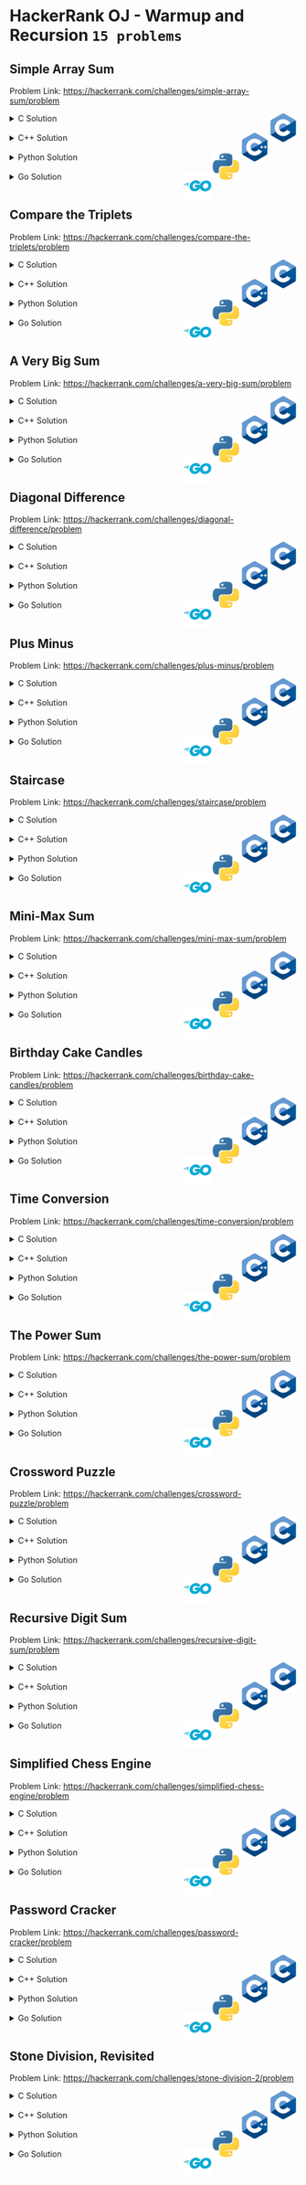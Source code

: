 # HackerRank OJ - Warmup and Recursion `15 problems`

## Simple Array Sum
Problem Link: https://hackerrank.com/challenges/simple-array-sum/problem

<picture><img align="right" width="50" src="https://github.com/cs-MohamedAyman/cs-MohamedAyman/blob/master/logos/c.png"></img></picture>
<details>
    <summary>C Solution</summary>

```c

```

</details>
<br>
<picture><img align="right" width="50" src="https://github.com/cs-MohamedAyman/cs-MohamedAyman/blob/master/logos/cpp.png"></img></picture>
<details>
    <summary>C++ Solution</summary>

```cpp
int simpleArraySum(vector<int> &arr) {
    return accumulate(arr.begin(), arr.end(), 0);
}
```

</details>
<br>
<picture><img align="right" width="50" src="https://github.com/cs-MohamedAyman/cs-MohamedAyman/blob/master/logos/python.png"></img></picture>
<details>
    <summary>Python Solution</summary>

```python
def simpleArraySum(arr):
    return sum(arr)
```

</details>
<br>
<picture><img align="right" width="50" src="https://github.com/cs-MohamedAyman/cs-MohamedAyman/blob/master/logos/golang.png"></img></picture>
<details>
    <summary>Go Solution</summary>

```go

```

</details>
<br>

## Compare the Triplets
Problem Link: https://hackerrank.com/challenges/compare-the-triplets/problem

<picture><img align="right" width="50" src="https://github.com/cs-MohamedAyman/cs-MohamedAyman/blob/master/logos/c.png"></img></picture>
<details>
    <summary>C Solution</summary>

```c

```

</details>
<br>
<picture><img align="right" width="50" src="https://github.com/cs-MohamedAyman/cs-MohamedAyman/blob/master/logos/cpp.png"></img></picture>
<details>
    <summary>C++ Solution</summary>

```cpp
vector<int> compareTriplets(vector<int> &a, vector<int> &b) {
    int sum1 = 0, sum2 = 0;
    for (int i=0; i<size(a); i++) {
        sum1 += int(a[i] > b[i]);
        sum2 += int(a[i] < b[i]);
    }
    return {sum1, sum2};
}
```

</details>
<br>
<picture><img align="right" width="50" src="https://github.com/cs-MohamedAyman/cs-MohamedAyman/blob/master/logos/python.png"></img></picture>
<details>
    <summary>Python Solution</summary>

```python
def compareTriplets(a, b):
    sum1, sum2 = 0, 0
    for i, j in zip(a, b):
        sum1 += int(i > j)
        sum2 += int(i < j)
    return [sum1, sum2]
```

</details>
<br>
<picture><img align="right" width="50" src="https://github.com/cs-MohamedAyman/cs-MohamedAyman/blob/master/logos/golang.png"></img></picture>
<details>
    <summary>Go Solution</summary>

```go

```

</details>
<br>

## A Very Big Sum
Problem Link: https://hackerrank.com/challenges/a-very-big-sum/problem

<picture><img align="right" width="50" src="https://github.com/cs-MohamedAyman/cs-MohamedAyman/blob/master/logos/c.png"></img></picture>
<details>
    <summary>C Solution</summary>

```c

```

</details>
<br>
<picture><img align="right" width="50" src="https://github.com/cs-MohamedAyman/cs-MohamedAyman/blob/master/logos/cpp.png"></img></picture>
<details>
    <summary>C++ Solution</summary>

```cpp
long aVeryBigSum(vector<long> arr) {
    return accumulate(arr.begin(), arr.end(), 0LL);
}
```

</details>
<br>
<picture><img align="right" width="50" src="https://github.com/cs-MohamedAyman/cs-MohamedAyman/blob/master/logos/python.png"></img></picture>
<details>
    <summary>Python Solution</summary>

```python
def aVeryBigSum(arr):
    return sum(arr)
```

</details>
<br>
<picture><img align="right" width="50" src="https://github.com/cs-MohamedAyman/cs-MohamedAyman/blob/master/logos/golang.png"></img></picture>
<details>
    <summary>Go Solution</summary>

```go

```

</details>
<br>

## Diagonal Difference
Problem Link: https://hackerrank.com/challenges/diagonal-difference/problem

<picture><img align="right" width="50" src="https://github.com/cs-MohamedAyman/cs-MohamedAyman/blob/master/logos/c.png"></img></picture>
<details>
    <summary>C Solution</summary>

```c

```

</details>
<br>
<picture><img align="right" width="50" src="https://github.com/cs-MohamedAyman/cs-MohamedAyman/blob/master/logos/cpp.png"></img></picture>
<details>
    <summary>C++ Solution</summary>

```cpp
int diagonalDifference(vector<vector<int>> arr) {
    int sum1 = 0, sum2 = 0;
    for (int i=0; i<size(arr); i++) {
        sum1 += arr[i][i];
        sum2 += arr[i][size(arr)-i-1];
    }
    return abs(sum1 - sum2);
}
```

</details>
<br>
<picture><img align="right" width="50" src="https://github.com/cs-MohamedAyman/cs-MohamedAyman/blob/master/logos/python.png"></img></picture>
<details>
    <summary>Python Solution</summary>

```python
def diagonalDifference(arr):
    sum1, sum2 = 0, 0
    for i in range(len(arr)):
        sum1 += arr[i][i]
        sum2 += arr[i][len(arr)-i-1]
    return abs(sum1 - sum2)
```

</details>
<br>
<picture><img align="right" width="50" src="https://github.com/cs-MohamedAyman/cs-MohamedAyman/blob/master/logos/golang.png"></img></picture>
<details>
    <summary>Go Solution</summary>

```go

```

</details>
<br>

## Plus Minus
Problem Link: https://hackerrank.com/challenges/plus-minus/problem

<picture><img align="right" width="50" src="https://github.com/cs-MohamedAyman/cs-MohamedAyman/blob/master/logos/c.png"></img></picture>
<details>
    <summary>C Solution</summary>

```c

```

</details>
<br>
<picture><img align="right" width="50" src="https://github.com/cs-MohamedAyman/cs-MohamedAyman/blob/master/logos/cpp.png"></img></picture>
<details>
    <summary>C++ Solution</summary>

```cpp
void plusMinus(vector<int> &arr) {
    double sum_pos = 0, sum_neg = 0, sum_zero = 0;
    for (int &i : arr) {
        sum_pos += int(i > 0);
        sum_neg += int(i < 0);
        sum_zero += int(i == 0);
    }
    sum_pos = sum_pos/size(arr);
    sum_neg = sum_neg/size(arr);
    sum_zero = sum_zero/size(arr);
    cout << sum_pos << '\n' << sum_neg << '\n' << sum_zero;
}
```

</details>
<br>
<picture><img align="right" width="50" src="https://github.com/cs-MohamedAyman/cs-MohamedAyman/blob/master/logos/python.png"></img></picture>
<details>
    <summary>Python Solution</summary>

```python
def plusMinus(arr):
    sum_pos, sum_neg, sum_zero = 0, 0, 0
    for i in arr:
        sum_pos += int(i > 0)
        sum_neg += int(i < 0)
        sum_zero += int(i == 0)
    sum_pos = sum_pos/len(arr)
    sum_neg = sum_neg/len(arr)
    sum_zero = sum_zero/len(arr)
    print(sum_pos, sum_neg, sum_zero, sep='\n')
```

</details>
<br>
<picture><img align="right" width="50" src="https://github.com/cs-MohamedAyman/cs-MohamedAyman/blob/master/logos/golang.png"></img></picture>
<details>
    <summary>Go Solution</summary>

```go

```

</details>
<br>

## Staircase
Problem Link: https://hackerrank.com/challenges/staircase/problem

<picture><img align="right" width="50" src="https://github.com/cs-MohamedAyman/cs-MohamedAyman/blob/master/logos/c.png"></img></picture>
<details>
    <summary>C Solution</summary>

```c

```

</details>
<br>
<picture><img align="right" width="50" src="https://github.com/cs-MohamedAyman/cs-MohamedAyman/blob/master/logos/cpp.png"></img></picture>
<details>
    <summary>C++ Solution</summary>

```cpp
void staircase(int n) {
    for (int i=0; i<n; i++)
        cout << string(n-i-1, ' ') + string(i+1, '#') << '\n';
}
```

</details>
<br>
<picture><img align="right" width="50" src="https://github.com/cs-MohamedAyman/cs-MohamedAyman/blob/master/logos/python.png"></img></picture>
<details>
    <summary>Python Solution</summary>

```python
def staircase(n):
    for i in range(n):
        print(' '*(n-i-1)+'#'*(i+1))
```

</details>
<br>
<picture><img align="right" width="50" src="https://github.com/cs-MohamedAyman/cs-MohamedAyman/blob/master/logos/golang.png"></img></picture>
<details>
    <summary>Go Solution</summary>

```go

```

</details>
<br>

## Mini-Max Sum
Problem Link: https://hackerrank.com/challenges/mini-max-sum/problem

<picture><img align="right" width="50" src="https://github.com/cs-MohamedAyman/cs-MohamedAyman/blob/master/logos/c.png"></img></picture>
<details>
    <summary>C Solution</summary>

```c

```

</details>
<br>
<picture><img align="right" width="50" src="https://github.com/cs-MohamedAyman/cs-MohamedAyman/blob/master/logos/cpp.png"></img></picture>
<details>
    <summary>C++ Solution</summary>

```cpp
void miniMaxSum(vector<int> &arr) {
    long sum = accumulate(arr.begin(), arr.end(), 0LL);
    vector<long> sum_arr(5, sum);
    for (int i=0; i<5; i++)
        sum_arr[i] -= arr[i];
    cout << *min_element(sum_arr.begin(), sum_arr.end()) << ' ';
    cout << *max_element(sum_arr.begin(), sum_arr.end()) << '\n';
}
```

</details>
<br>
<picture><img align="right" width="50" src="https://github.com/cs-MohamedAyman/cs-MohamedAyman/blob/master/logos/python.png"></img></picture>
<details>
    <summary>Python Solution</summary>

```python
def miniMaxSum(arr):
    sum_arr = [sum(arr)] * 5
    for i in range(5):
        sum_arr[i] -= arr[i]
    print(min(sum_arr), max(sum_arr))
```

</details>
<br>
<picture><img align="right" width="50" src="https://github.com/cs-MohamedAyman/cs-MohamedAyman/blob/master/logos/golang.png"></img></picture>
<details>
    <summary>Go Solution</summary>

```go

```

</details>
<br>

## Birthday Cake Candles
Problem Link: https://hackerrank.com/challenges/birthday-cake-candles/problem

<picture><img align="right" width="50" src="https://github.com/cs-MohamedAyman/cs-MohamedAyman/blob/master/logos/c.png"></img></picture>
<details>
    <summary>C Solution</summary>

```c

```

</details>
<br>
<picture><img align="right" width="50" src="https://github.com/cs-MohamedAyman/cs-MohamedAyman/blob/master/logos/cpp.png"></img></picture>
<details>
    <summary>C++ Solution</summary>

```cpp
int birthdayCakeCandles(vector<int> &candles) {
    auto it_b = candles.begin();
    auto it_e = candles.end();
    return count(it_b, it_e, *max_element(it_b, it_e));
}
```

</details>
<br>
<picture><img align="right" width="50" src="https://github.com/cs-MohamedAyman/cs-MohamedAyman/blob/master/logos/python.png"></img></picture>
<details>
    <summary>Python Solution</summary>

```python
def birthdayCakeCandles(candles):
    return candles.count(max(candles))
```

</details>
<br>
<picture><img align="right" width="50" src="https://github.com/cs-MohamedAyman/cs-MohamedAyman/blob/master/logos/golang.png"></img></picture>
<details>
    <summary>Go Solution</summary>

```go

```

</details>
<br>

## Time Conversion
Problem Link: https://hackerrank.com/challenges/time-conversion/problem

<picture><img align="right" width="50" src="https://github.com/cs-MohamedAyman/cs-MohamedAyman/blob/master/logos/c.png"></img></picture>
<details>
    <summary>C Solution</summary>

```c

```

</details>
<br>
<picture><img align="right" width="50" src="https://github.com/cs-MohamedAyman/cs-MohamedAyman/blob/master/logos/cpp.png"></img></picture>
<details>
    <summary>C++ Solution</summary>

```cpp
string timeConversion(string s) {
    if (s.substr(size(s)-2, 2) == "AM" and s.substr(0, 2) == "12")
        s = "00" + s.substr(2, size(s)-2);
    if (s.substr(size(s)-2, 2) == "PM" and s.substr(0, 2) != "12")
        s = to_string(stoi(s.substr(0, 2))+12) + s.substr(2, size(s)-2);
    return  s.substr(0, size(s)-2);
}
```

</details>
<br>
<picture><img align="right" width="50" src="https://github.com/cs-MohamedAyman/cs-MohamedAyman/blob/master/logos/python.png"></img></picture>
<details>
    <summary>Python Solution</summary>

```python
def timeConversion(s):
    if s[-2:] == 'AM' and s[:2] == '12':
        s = '00' + s[2:]
    if s[-2:] == 'PM' and s[:2] != '12':
        s = str(int(s[:2])+12) + s[2:]
    return s[:-2]
```

</details>
<br>
<picture><img align="right" width="50" src="https://github.com/cs-MohamedAyman/cs-MohamedAyman/blob/master/logos/golang.png"></img></picture>
<details>
    <summary>Go Solution</summary>

```go

```

</details>
<br>

## The Power Sum
Problem Link: https://hackerrank.com/challenges/the-power-sum/problem

<picture><img align="right" width="50" src="https://github.com/cs-MohamedAyman/cs-MohamedAyman/blob/master/logos/c.png"></img></picture>
<details>
    <summary>C Solution</summary>

```c

```

</details>
<br>
<picture><img align="right" width="50" src="https://github.com/cs-MohamedAyman/cs-MohamedAyman/blob/master/logos/cpp.png"></img></picture>
<details>
    <summary>C++ Solution</summary>

```cpp
int calc_way(int n, int k, int j) {
    if (n == 0)
        return 1;
    if (n < 0)
        return 0;
    int res = 0, i = j;
    while (pow(i, k) <= n) {
        res += calc_way(n - pow(i, k), k, i+1);
        i ++;
    }
    return res;
}
int powerSum(int X, int N) {
    return calc_way(X, N, 1);
}
```

</details>
<br>
<picture><img align="right" width="50" src="https://github.com/cs-MohamedAyman/cs-MohamedAyman/blob/master/logos/python.png"></img></picture>
<details>
    <summary>Python Solution</summary>

```python
def powerSum(X, N):
    def calc_way(n, k, j):
        if n == 0:
            return 1
        if n < 0:
            return 0
        res, i = 0, j
        while i ** k <= n:
            res += calc_way(n - i ** k, k, i+1)
            i += 1
        return res

    return calc_way(X, N, 1)
```

</details>
<br>
<picture><img align="right" width="50" src="https://github.com/cs-MohamedAyman/cs-MohamedAyman/blob/master/logos/golang.png"></img></picture>
<details>
    <summary>Go Solution</summary>

```go

```

</details>
<br>

## Crossword Puzzle
Problem Link: https://hackerrank.com/challenges/crossword-puzzle/problem

<picture><img align="right" width="50" src="https://github.com/cs-MohamedAyman/cs-MohamedAyman/blob/master/logos/c.png"></img></picture>
<details>
    <summary>C Solution</summary>

```c

```

</details>
<br>
<picture><img align="right" width="50" src="https://github.com/cs-MohamedAyman/cs-MohamedAyman/blob/master/logos/cpp.png"></img></picture>
<details>
    <summary>C++ Solution</summary>

```cpp
struct Space {
    pair<int, int> start;
    int length;
    bool direction, taken;
    Space(pair<int, int> start, int length, bool direction, bool taken) {
        this->start = start;
        this->length = length;
        this->direction = direction;
        this->taken = taken;
    }
};
pair<int, int> next_space(int row, int col, bool direction) {
    return {row + int(direction), col + int(not direction)};
}
string add_word(vector<string> &grid, Space space, string word) {
    string new_grid;
    pair<int, int> point = space.start;
    int row = point.first, col = point.second;
    for (char &c : word) {
        new_grid += grid[row][col];
        grid[row][col] = c;
        point = next_space(row, col, space.direction);
        row = point.first, col = point.second;
    }
    return new_grid;
}
bool can_add_word(vector<string> grid, Space space, string word) {
    if (space.taken or size(word) != space.length)
        return false;
    pair<int, int> point = space.start;
    int row = point.first, col = point.second;
    for (char &c : word) {
        if (not (grid[row][col] == '-' or grid[row][col] == c))
            return false;
        point = next_space(row, col, space.direction);
        row = point.first, col = point.second;
    }
    return true;
}
bool find_solution(vector<string> &grid, vector<Space> spaces, set<string> words) {
    if (size(words) == 0)
        return true;
    for (string word : words) {
        for (Space &space : spaces) {
            if (can_add_word(grid, space, word)) {
                string before = add_word(grid, space, word);
                space.taken = true;
                set<string> new_words = words;
                new_words.erase(*new_words.find(word));
                if (find_solution(grid, spaces, new_words))
                    return true;
                add_word(grid, space, before);
                space.taken = false;
            }
        }
    }
    return false;
}
vector<pair<int, int>> where_spaces(string line) {
    vector<pair<int, int>> spaces;
    int i = 0;
    while (i < size(line)) {
        int j = i;
        while (j < size(line) and line[j] == '-')
            j ++;
        if (j - i > 0)
            spaces.push_back({i, j - i});
        i = j + 1;
    }
    return spaces;
}
vector<Space> count_spaces(vector<string> lines, bool direction) {
    vector<Space> spaces;
    pair<int, int> start;
    for (int i=0; i<10; i++) {
        for (auto &[index, length] : where_spaces(lines[i])) {
            direction? start = {index, i} : start = {i, index};
            spaces.push_back(Space(start, length, direction, false));
        }
    }
    return spaces;
}
set<string> split(string s, char sep) {
    int i = 0;
    string temp = "";
    set<string> res;
    while (i < size(s)) {
        if (s[i] != sep)
            temp += s[i];
        else {
            res.insert(temp);
            temp.clear();
        }
        i++;
    }
    res.insert(temp);
    return res;
}
vector<string> grid_as_rows(vector<string> &crossword) {
    vector<string> rows(10);
    for (int i=0; i<10; i++) {
        string temp = "";
        for (int j=0; j<10; j++)
            temp += crossword[i][j];
        rows[i] = temp;
    }
    return rows;
}
vector<string> grid_as_cols(vector<string> &crossword) {
    vector<string> cols(10);
    for (int i=0; i<10; i++) {
        string temp = "";
        for (int j=0; j<10; j++)
            temp += crossword[j][i];
        cols[i] = temp;
    }
    return cols;
}
vector<string> crosswordPuzzle(vector<string> crossword, string words) {
    vector<string> rows = grid_as_rows(crossword);
    vector<string> cols = grid_as_cols(crossword);
    vector<Space> row_spaces = count_spaces(rows, false);
    vector<Space> col_spaces = count_spaces(cols, true);
    crossword = rows;
    set<string> words_sep = split(words, ';');
    vector<Space> all_spaces = row_spaces;
    all_spaces.insert(all_spaces.end(), col_spaces.begin(), col_spaces.end());
    find_solution(crossword, all_spaces, words_sep);
    return crossword;
}
```

</details>
<br>
<picture><img align="right" width="50" src="https://github.com/cs-MohamedAyman/cs-MohamedAyman/blob/master/logos/python.png"></img></picture>
<details>
    <summary>Python Solution</summary>

```python
class Space:
    def __init__(self, start, length, direction, taken):
        self.start = start
        self.length = length
        self.direction = direction
        self.taken = taken

def next_space(row, col, direction):
    return row + int(direction), col + int(not direction)

def add_word(grid, space, word):
    new_grid = []
    row, col = space.start
    for c in word:
        new_grid.append(grid[row][col])
        grid[row][col] = c
        row, col = next_space(row, col, space.direction)
    return new_grid

def can_add_word(grid, space, word):
    if space.taken or len(word) != space.length:
        return False
    row, col = space.start
    for c in word:
        if not (grid[row][col] == '-' or grid[row][col] == c):
            return False
        row, col = next_space(row, col, space.direction)
    return True

def find_solution(grid, spaces, words):
    if len(words) == 0:
        return True
    for word in words:
        for space in spaces:
            if can_add_word(grid, space, word):
                before = add_word(grid, space, word)
                space.taken = True
                new_words = words.copy()
                new_words.remove(word)
                if find_solution(grid, spaces, new_words):
                    return True
                add_word(grid, space, before)
                space.taken = False
    return False

def where_spaces(line):
    spaces = []
    i = 0
    while i < len(line):
        j = i
        while j < len(line) and line[j] == '-':
            j += 1
        if j - i > 0:
            spaces.append((i, j - i))
        i = j + 1
    return spaces

def count_spaces(lines, direction):
    spaces = []
    for i in range(10):
        for index, length in where_spaces(lines[i]):
            start = (index, i) if direction else (i, index)
            spaces.append(Space(start, length, direction, False))
    return spaces

def crosswordPuzzle(crossword, words):
    rows = [[crossword[i][j] for j in range(10)] for i in range(10)]
    cols = [[crossword[j][i] for j in range(10)] for i in range(10)]
    row_spaces = count_spaces(rows, False)
    col_spaces = count_spaces(cols, True)
    crossword = rows.copy()
    words = set(words.split(';'))
    find_solution(crossword, row_spaces+col_spaces, words)
    crossword = ["".join(row) for row in crossword]
    return crossword
```

</details>
<br>
<picture><img align="right" width="50" src="https://github.com/cs-MohamedAyman/cs-MohamedAyman/blob/master/logos/golang.png"></img></picture>
<details>
    <summary>Go Solution</summary>

```go

```

</details>
<br>

## Recursive Digit Sum
Problem Link: https://hackerrank.com/challenges/recursive-digit-sum/problem

<picture><img align="right" width="50" src="https://github.com/cs-MohamedAyman/cs-MohamedAyman/blob/master/logos/c.png"></img></picture>
<details>
    <summary>C Solution</summary>

```c

```

</details>
<br>
<picture><img align="right" width="50" src="https://github.com/cs-MohamedAyman/cs-MohamedAyman/blob/master/logos/cpp.png"></img></picture>
<details>
    <summary>C++ Solution</summary>

```cpp
vector<int> map_string_to_list(string s) {
    vector<int> res(s.begin(), s.end());
    for (int &i : res)
        i -= '0';
    return res;
}
int get_super_digit(string p) {
    if (size(p) == 1)
        return p[0] - '0';
    vector<int> digits = map_string_to_list(p);
    int sum = accumulate(digits.begin(), digits.end(), 0);
    return get_super_digit(to_string(sum));
}
int superDigit(string n, int k) {
    vector<int> digits = map_string_to_list(n);
    int sum = accumulate(digits.begin(), digits.end(), 0);
    string s = "";
    for (int i=0; i<k; i++)
        s += to_string(sum);
    return get_super_digit(s);
}
```

</details>
<br>
<picture><img align="right" width="50" src="https://github.com/cs-MohamedAyman/cs-MohamedAyman/blob/master/logos/python.png"></img></picture>
<details>
    <summary>Python Solution</summary>

```python
def superDigit(n, k):
    def get_super_digit(p):
        if len(p) == 1:
            return int(p)
        digits = map(int, list(p))
        return get_super_digit(str(sum(digits)))

    digits = map(int, list(n))
    return get_super_digit(str(sum(digits) * k))
```

</details>
<br>
<picture><img align="right" width="50" src="https://github.com/cs-MohamedAyman/cs-MohamedAyman/blob/master/logos/golang.png"></img></picture>
<details>
    <summary>Go Solution</summary>

```go

```

</details>
<br>

## Simplified Chess Engine
Problem Link: https://hackerrank.com/challenges/simplified-chess-engine/problem

<picture><img align="right" width="50" src="https://github.com/cs-MohamedAyman/cs-MohamedAyman/blob/master/logos/c.png"></img></picture>
<details>
    <summary>C Solution</summary>

```c

```

</details>
<br>
<picture><img align="right" width="50" src="https://github.com/cs-MohamedAyman/cs-MohamedAyman/blob/master/logos/cpp.png"></img></picture>
<details>
    <summary>C++ Solution</summary>

```cpp
// TODO
```

</details>
<br>
<picture><img align="right" width="50" src="https://github.com/cs-MohamedAyman/cs-MohamedAyman/blob/master/logos/python.png"></img></picture>
<details>
    <summary>Python Solution</summary>

```python
# TODO
```

</details>
<br>
<picture><img align="right" width="50" src="https://github.com/cs-MohamedAyman/cs-MohamedAyman/blob/master/logos/golang.png"></img></picture>
<details>
    <summary>Go Solution</summary>

```go

```

</details>
<br>

## Password Cracker
Problem Link: https://hackerrank.com/challenges/password-cracker/problem

<picture><img align="right" width="50" src="https://github.com/cs-MohamedAyman/cs-MohamedAyman/blob/master/logos/c.png"></img></picture>
<details>
    <summary>C Solution</summary>

```c

```

</details>
<br>
<picture><img align="right" width="50" src="https://github.com/cs-MohamedAyman/cs-MohamedAyman/blob/master/logos/cpp.png"></img></picture>
<details>
    <summary>C++ Solution</summary>

```cpp
// TODO
```

</details>
<br>
<picture><img align="right" width="50" src="https://github.com/cs-MohamedAyman/cs-MohamedAyman/blob/master/logos/python.png"></img></picture>
<details>
    <summary>Python Solution</summary>

```python
# TODO
```

</details>
<br>
<picture><img align="right" width="50" src="https://github.com/cs-MohamedAyman/cs-MohamedAyman/blob/master/logos/golang.png"></img></picture>
<details>
    <summary>Go Solution</summary>

```go

```

</details>
<br>

## Stone Division, Revisited
Problem Link: https://hackerrank.com/challenges/stone-division-2/problem

<picture><img align="right" width="50" src="https://github.com/cs-MohamedAyman/cs-MohamedAyman/blob/master/logos/c.png"></img></picture>
<details>
    <summary>C Solution</summary>

```c

```

</details>
<br>
<picture><img align="right" width="50" src="https://github.com/cs-MohamedAyman/cs-MohamedAyman/blob/master/logos/cpp.png"></img></picture>
<details>
    <summary>C++ Solution</summary>

```cpp
// TODO
```

</details>
<br>
<picture><img align="right" width="50" src="https://github.com/cs-MohamedAyman/cs-MohamedAyman/blob/master/logos/python.png"></img></picture>
<details>
    <summary>Python Solution</summary>

```python
# TODO
```

</details>
<br>
<picture><img align="right" width="50" src="https://github.com/cs-MohamedAyman/cs-MohamedAyman/blob/master/logos/golang.png"></img></picture>
<details>
    <summary>Go Solution</summary>

```go

```

</details>
<br>
